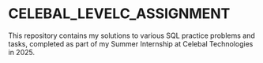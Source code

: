 # CELEBAL_LEVELC_ASSIGNMENT
This repository contains my solutions to various SQL practice problems and tasks, completed as part of my Summer Internship at Celebal Technologies in 2025.
